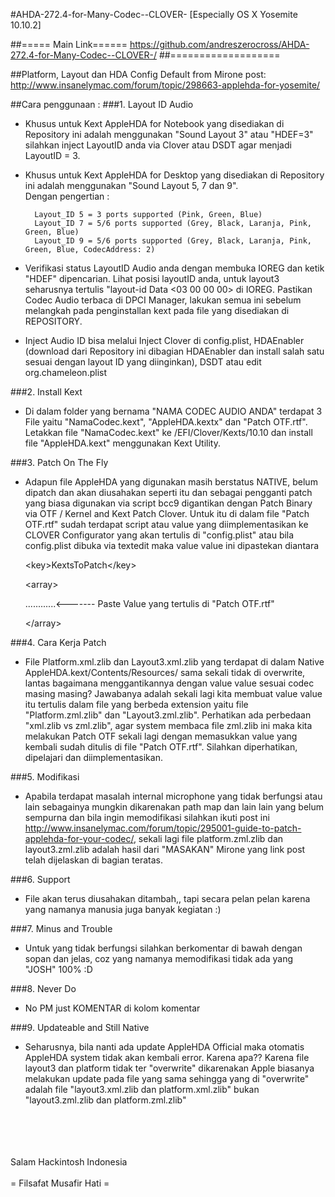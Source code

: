 #AHDA-272.4-for-Many-Codec--CLOVER- [Especially OS X Yosemite 10.10.2]

##===== Main Link======
https://github.com/andreszerocross/AHDA-272.4-for-Many-Codec--CLOVER-/
##===================

##Platform, Layout dan HDA Config Default from Mirone post:
http://www.insanelymac.com/forum/topic/298663-applehda-for-yosemite/

##Cara penggunaan :
###1. Layout ID Audio
- Khusus untuk Kext AppleHDA for Notebook yang disediakan di Repository ini adalah menggunakan "Sound Layout 3" atau "HDEF=3" silahkan inject LayoutID anda via Clover atau DSDT agar menjadi LayoutID = 3. 

- Khusus untuk Kext AppleHDA  for Desktop yang disediakan di Repository ini adalah menggunakan "Sound Layout 5, 7 dan 9".	
Dengan pengertian :

        Layout_ID 5 = 3 ports supported (Pink, Green, Blue) 
        Layout_ID 7 = 5/6 ports supported (Grey, Black, Laranja, Pink, Green, Blue) 
        Layout_ID 9 = 5/6 ports supported (Grey, Black, Laranja, Pink, Green, Blue, CodecAddress: 2)

- Verifikasi status LayoutID Audio anda dengan membuka IOREG dan ketik "HDEF" dipencarian. Lihat posisi layoutID anda, untuk layout3 seharusnya tertulis "layout-id Data <03 00 00 00> di IOREG. Pastikan Codec Audio terbaca di DPCI Manager, lakukan semua ini sebelum melangkah pada penginstallan kext pada file yang disediakan di REPOSITORY.

- Inject Audio ID bisa melalui Inject  Clover di config.plist, HDAEnabler (download dari Repository ini dibagian HDAEnabler dan install salah satu sesuai dengan layout ID yang diinginkan), DSDT atau edit org.chameleon.plist

###2. Install Kext
- Di dalam folder yang bernama "NAMA CODEC AUDIO ANDA" terdapat 3 File yaitu "NamaCodec.kext", "AppleHDA.kextx" dan "Patch OTF.rtf". Letakkan file "NamaCodec.kext" ke /EFI/Clover/Kexts/10.10 dan install file "AppleHDA.kext" menggunakan Kext Utility.

###3. Patch On The Fly
- Adapun file AppleHDA yang digunakan masih berstatus NATIVE, belum dipatch dan akan diusahakan seperti itu dan sebagai pengganti patch yang biasa digunakan via script bcc9 digantikan dengan Patch Binary via OTF / Kernel and Kext Patch Clover. Untuk itu di dalam file "Patch OTF.rtf" sudah terdapat script atau value yang diimplementasikan ke CLOVER Configurator yang akan tertulis di "config.plist" atau bila config.plist dibuka via textedit maka value value ini dipastekan diantara  
                        <p/><a><</a>key>KextsToPatch<<a>/</a>key>
                        <p/><a><</a>array>
                        <p/>............<------- Paste Value yang tertulis di "Patch OTF.rtf"
                        <p/><<a>/</a>array>

###4. Cara Kerja Patch
- File Platform.xml.zlib dan Layout3.xml.zlib yang terdapat di dalam Native AppleHDA.kext/Contents/Resources/ sama sekali tidak di overwrite, lantas bagaimana menggantikannya dengan value value sesuai codec masing masing? Jawabanya adalah sekali lagi kita membuat value value itu tertulis dalam file yang berbeda extension yaitu file "Platform.zml.zlib" dan "Layout3.zml.zlib". Perhatikan ada perbedaan "xml.zlib vs zml.zlib", agar system membaca file zml.zlib ini maka kita melakukan Patch OTF sekali lagi dengan memasukkan value yang kembali sudah ditulis di file "Patch OTF.rtf". Silahkan diperhatikan, dipelajari dan diimplementasikan.

###5. Modifikasi
- Apabila terdapat masalah internal microphone yang tidak berfungsi atau lain sebagainya mungkin dikarenakan path map dan lain lain yang belum sempurna dan bila ingin memodifikasi silahkan ikuti post ini http://www.insanelymac.com/forum/topic/295001-guide-to-patch-applehda-for-your-codec/, sekali lagi file platform.zml.zlib dan layout3.zml.zlib adalah hasil dari "MASAKAN" Mirone yang link post telah dijelaskan di bagian teratas.

###6. Support 
- File akan terus diusahakan ditambah,, tapi secara pelan pelan karena yang namanya manusia juga banyak kegiatan :)

###7. Minus and Trouble
- Untuk yang tidak berfungsi silahkan berkomentar di bawah dengan sopan dan jelas, coz yang namanya memodifikasi tidak ada yang "JOSH" 100% :D

###8. Never Do
- No PM just KOMENTAR di kolom komentar

###9. Updateable and Still Native
- Seharusnya, bila nanti ada update AppleHDA Official maka otomatis AppleHDA system tidak akan kembali error. Karena apa?? Karena file layout3 dan platform tidak ter "overwrite" dikarenakan Apple biasanya melakukan update pada file yang sama sehingga yang di "overwrite" adalah file "layout3.xml.zlib dan platform.xml.zlib" bukan "layout3.zml.zlib dan platform.zml.zlib"
<br/>
<br/>
<br/>
<br/>
                Salam Hackintosh Indonesia 
                <br/>
                <br/>
                = Filsafat Musafir Hati =
